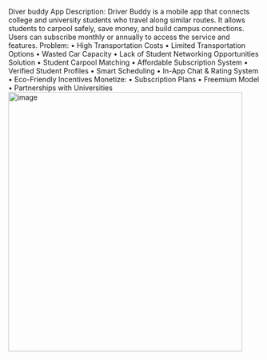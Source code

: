 Diver buddy App Description: 
Driver Buddy is a mobile app that connects college and university students who travel along similar routes. It allows students to carpool safely, save money, and build campus connections. Users can subscribe monthly or annually to access the service and features.
Problem:
•	High Transportation Costs
•	Limited Transportation Options
•	Wasted Car Capacity
•	Lack of Student Networking Opportunities
Solution 
•	Student Carpool Matching
•	Affordable Subscription System
•	Verified Student Profiles
•	Smart Scheduling
•	In-App Chat & Rating System
•	Eco-Friendly Incentives
Monetize:
•	Subscription Plans
•	Freemium Model
•	Partnerships with Universities
<img width="468" height="520" alt="image" src="https://github.com/user-attachments/assets/eb949534-e34d-42b9-86d0-cb245c3667ea" />
